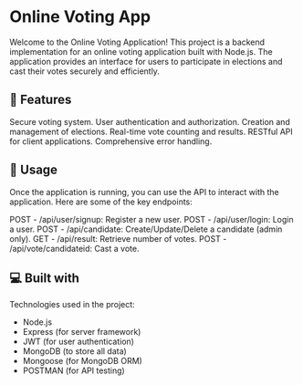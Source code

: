 <h1 align="left" id="title">Online Voting App</h1>

<p id="description">Welcome to the Online Voting Application! This project is a backend implementation for an online voting application built with Node.js. The application provides an interface for users to participate in elections and cast their votes securely and efficiently.</p>



<h2>🧐 Features</h2>

Secure voting system.
User authentication and authorization.
Creation and management of elections.
Real-time vote counting and results.
RESTful API for client applications.
Comprehensive error handling.

  

<h2>🚀 Usage</h2>

Once the application is running, you can use the API to interact with the application. Here are some of the key endpoints:

POST - /api/user/signup: Register a new user.
POST - /api/user/login: Login a user.
POST - /api/candidate: Create/Update/Delete a candidate (admin only).
GET - /api/result: Retrieve number of votes.
POST - /api/vote/candidateid: Cast a vote.


  
<h2>💻 Built with</h2>

Technologies used in the project:

*   Node.js
*   Express (for server framework)
*   JWT (for user authentication)
*   MongoDB (to store all data)
*   Mongoose (for MongoDB ORM)
*   POSTMAN (for API testing)

